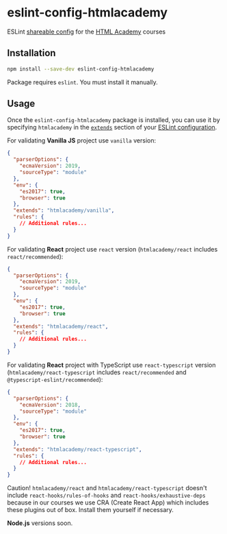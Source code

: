 # eslint-config-htmlacademy

ESLint [shareable config](http://eslint.org/docs/developer-guide/shareable-configs.html) for the [HTML Academy](http://htmlacademy.ru) courses

## Installation

```bash
npm install --save-dev eslint-config-htmlacademy
```

Package requires `eslint`. You must install it manually.

## Usage

Once the `eslint-config-htmlacademy` package is installed, you can use it by specifying `htmlacademy` in the [`extends`](http://eslint.org/docs/user-guide/configuring#extending-configuration-files) section of your [ESLint configuration](http://eslint.org/docs/user-guide/configuring).

For validating **Vanilla JS** project use `vanilla` version:

```json
{
  "parserOptions": {
    "ecmaVersion": 2019,
    "sourceType": "module"
  },
  "env": {
    "es2017": true,
    "browser": true
  },
  "extends": "htmlacademy/vanilla",
  "rules": {
    // Additional rules...
  }
}
```

For validating **React** project use `react` version (`htmlacademy/react` includes `react/recommended`):

```json
{
  "parserOptions": {
    "ecmaVersion": 2019,
    "sourceType": "module"
  },
  "env": {
    "es2017": true,
    "browser": true
  },
  "extends": "htmlacademy/react",
  "rules": {
    // Additional rules...
  }
}
```

For validating **React** project with TypeScript use `react-typescript` version (`htmlacademy/react-typescript` includes `react/recommended` and `@typescript-eslint/recommended`):

```json
{
  "parserOptions": {
    "ecmaVersion": 2018,
    "sourceType": "module"
  },
  "env": {
    "es2017": true,
    "browser": true
  },
  "extends": "htmlacademy/react-typescript",
  "rules": {
    // Additional rules...
  }
}
```

Caution! `htmlacademy/react` and `htmlacademy/react-typescript` doesn't include `react-hooks/rules-of-hooks` and `react-hooks/exhaustive-deps` because in our courses we use CRA (Create React App) which includes these plugins out of box. Install them yourself if necessary.

**Node.js** versions soon.
